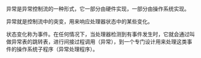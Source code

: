 异常是异常控制流的一种形式，它一部分由硬件实现，一部分由操作系统实现。

异常就是控制流中的突变，用来响应处理器状态中的某些变化。

状态变化称为事件。在任何情况下，当处理器检测到有事件发生时，它就会通过叫做异常表的跳转表，进行间接过程调用（异常），到一个专门设计用来处理这类事件的操作系统子程序（异常处理程序）。
